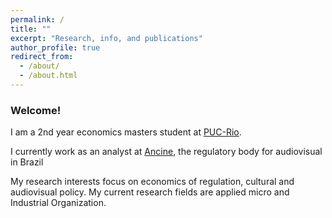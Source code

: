 ```yaml
---
permalink: /
title: ""
excerpt: "Research, info, and publications"
author_profile: true
redirect_from: 
  - /about/
  - /about.html
---
```


### Welcome!

I am a 2nd year economics masters student at [PUC-Rio](http://www.econ.puc-rio.br/).

I currently work as an analyst at [Ancine](https://www.gov.br/ancine/pt-br), the regulatory body for audiovisual in Brazil

My research interests focus on economics of regulation, cultural and audiovisual policy. My current research fields are applied micro and Industrial Organization.
